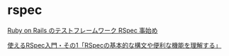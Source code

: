 # rspec
[Ruby on Rails のテストフレームワーク RSpec 事始め](https://qiita.com/tatsurou313/items/c923338d2e3c07dfd9ee)

[使えるRSpec入門・その1「RSpecの基本的な構文や便利な機能を理解する」](https://qiita.com/jnchito/items/42193d066bd61c740612)